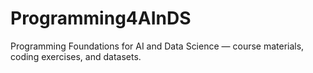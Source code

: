 # Programming4AInDS
Programming Foundations for AI and Data Science — course materials, coding exercises, and datasets.

